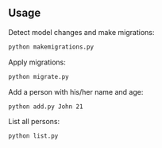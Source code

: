 ## Usage

Detect model changes and make migrations:

```sh
python makemigrations.py
```

Apply migrations:

```sh
python migrate.py
```

Add a person with his/her name and age:

```sh
python add.py John 21
```

List all persons:

```sh
python list.py
```

